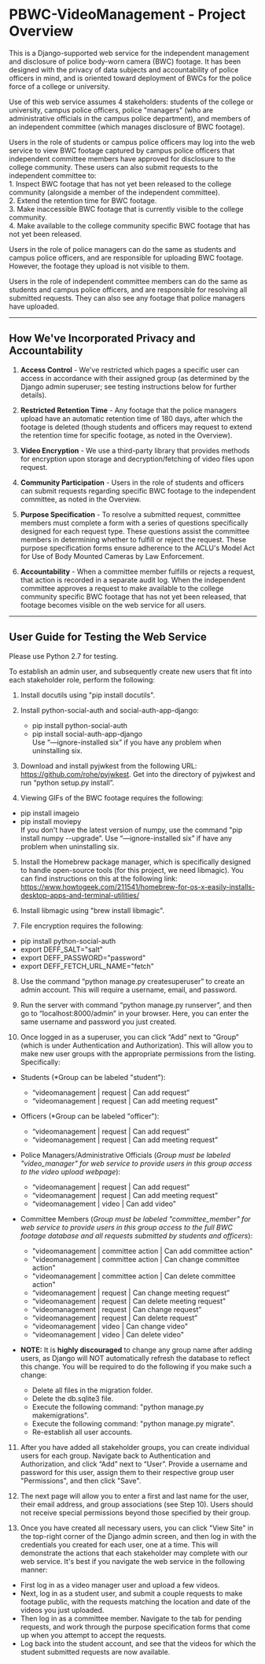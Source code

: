 # PBWC-VideoManagement - Project Overview

This is a Django-supported web service for the independent management and disclosure of police body-worn camera (BWC) footage. It has been designed with the privacy of data subjects and accountability of police officers in mind, and is oriented toward deployment of BWCs for the police force of a college or university.

Use of this web service assumes 4 stakeholders: students of the college or university, campus police officers, police "managers" (who are administrative officials in the campus police department), and members of an independent committee (which manages disclosure of BWC footage).

Users in the role of students or campus police officers may log into the web service to view BWC footage captured by campus police officers that independent committee members have approved for disclosure to the college community. These users can also submit requests to the independent committee to:
    <br/> 1. Inspect BWC footage that has not yet been released to the college community (alongside a member of the independent committee).
    <br/> 2. Extend the retention time for BWC footage.
    <br/> 3. Make inaccessible BWC footage that is currently visible to the college community.
    <br/> 4. Make available to the college community specific BWC footage that has not yet been released.

Users in the role of police managers can do the same as students and campus police officers, and are responsible for uploading BWC footage. However, the footage they upload is not visible to them.

Users in the role of independent committee members can do the same as students and campus police officers, and are responsible for resolving all submitted requests. They can also see any footage that police managers have uploaded.

_______________________________________________________________________________________________________________

## How We've Incorporated Privacy and Accountability

1. **Access Control** - We've restricted which pages a specific user can access in accordance with their assigned group (as determined by the Django admin superuser; see testing instructions below for further details).

2. **Restricted Retention Time** - Any footage that the police managers upload have an automatic retention time of 180 days, after which the footage is deleted (though students and officers may request to extend the retention time for specific footage, as noted in the Overview).

3. **Video Encryption** - We use a third-party library that provides methods for encryption upon storage and decryption/fetching of video files upon request.

4. **Community Participation** - Users in the role of students and officers can submit requests regarding specific BWC footage to the independent committee, as noted in the Overview. 

5. **Purpose Specification** - To resolve a submitted request, committee members must complete a form with a series of questions specifically designed for each request type. These questions assist the committee members in determining whether to fulfill or reject the request. These purpose specification forms ensure adherence to the ACLU's Model Act for Use of Body Mounted Cameras by Law Enforcement.

6. **Accountability** - When a committee member fulfills or rejects a request, that action is recorded in a separate audit log. When the independent committee approves a request to make available to the college community specific BWC footage that has not yet been released, that footage becomes visible on the web service for all users.

_______________________________________________________________________________________________________________

## User Guide for Testing the Web Service

Please use Python 2.7 for testing.

To establish an admin user, and subsequently create new users that fit into each stakeholder role, perform the following: 

1. Install docutils using "pip install docutils".

2. Install python-social-auth and social-auth-app-django:
   * pip install python-social-auth
   * pip install social-auth-app-django
<br/> Use “—ignore-installed six” if you have any problem when uninstalling six.

3. Download and install pyjwkest from the following URL: https://github.com/rohe/pyjwkest. Get into the directory of pyjwkest and run “python setup.py install”.

4. Viewing GIFs of the BWC footage requires the following:
  * pip install imageio
  * pip install moviepy
<br/> If you don't have the latest version of numpy, use the command "pip install numpy --upgrade”. Use “—ignore-installed six” if have any problem when uninstalling six.

5. Install the Homebrew package manager, which is specifically designed to handle open-source tools (for this project, we need libmagic). You can find instructions on this at the following link: https://www.howtogeek.com/211541/homebrew-for-os-x-easily-installs-desktop-apps-and-terminal-utilities/

6. Install libmagic using "brew install libmagic".

7. File encryption requires the following:
  * pip install python-social-auth
  * export DEFF_SALT="salt"
  * export DEFF_PASSWORD="password"
  * export DEFF_FETCH_URL_NAME="fetch"

8. Use the command “python manage.py createsuperuser” to create an admin account. This will require a username, email, and password.

9. Run the server with command “python manage.py runserver”, and then go to “localhost:8000/admin” in your browser. Here, you can enter the same username and password you just created.

10. Once logged in as a superuser, you can click “Add” next to “Group” (which is under Authentication and Authorization). This will allow you to make new user groups with the appropriate permissions from the listing. Specifically:
  * Students (*Group can be labeled "student"):
    - “videomanagement | request | Can add request”
    - “videomanagement | request | Can add meeting request”
  * Officers (*Group can be labeled "officer"):
    - “videomanagement | request | Can add request”
    - “videomanagement | request | Can add meeting request”
  * Police Managers/Administrative Officials (*Group must be labeled "video_manager" for web service to provide users in this group access to the video upload webpage*):
    - “videomanagement | request | Can add request”
    - “videomanagement | request | Can add meeting request”
    - “videomanagement | video | Can add video"
  * Committee Members (*Group must be labeled "committee_member" for web service to provide users in this group access to the full BWC footage database and all requests submitted by students and officers*):
    - "videomanagement | committee action | Can add committee action"
    - "videomanagement | committee action | Can change committee action"
    - "videomanagement | committee action | Can delete committee action"
    - “videomanagement | request | Can change meeting request”
    - “videomanagement | request | Can delete meeting request”
    - “videomanagement | request | Can change request”
    - “videomanagement | request | Can delete request”
    - “videomanagement | video | Can change video"
    - “videomanagement | video | Can delete video"

  * **NOTE:** It is **highly discouraged** to change any group name after adding users, as Django will NOT automatically refresh the database to reflect this change. You will be required to do the following if you make such a change:
    - Delete all files in the migration folder.
    - Delete the db.sqlite3 file.
    - Execute the following command: "python manage.py makemigrations".
    - Execute the following command: "python manage.py migrate".
    - Re-establish all user accounts.

11. After you have added all stakeholder groups, you can create individual users for each group. Navigate back to Authentication and Authorization, and click “Add” next to “User”. Provide a username and password for this user, assign them to their respective group user "Permissions", and then click "Save".

12. The next page will allow you to enter a first and last name for the user, their email address, and group associations (see Step 10). Users should not receive special permissions beyond those specified by their group.

13. Once you have created all necessary users, you can click "View Site" in the top-right corner of the Django admin screen, and then log in with the credentials you created for each user, one at a time. This will demonstrate the actions that each stakeholder may complete with our web service. It's best if you navigate the web service in the following manner:

  * First log in as a video manager user and upload a few videos.
  * Next, log in as a student user, and submit a couple requests to make footage public, with the requests matching the location and date of the videos you just uploaded.
  * Then log in as a committee member. Navigate to the tab for pending requests, and work through the purpose specification forms that come up when you attempt to accept the requests.
  * Log back into the student account, and see that the videos for which the student submitted requests are now available.




